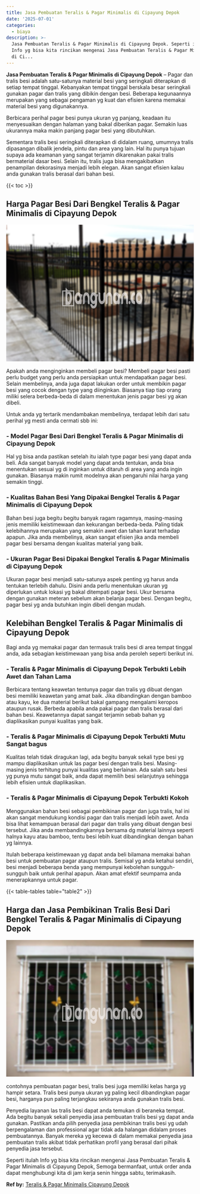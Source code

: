 ```yaml
---
title: Jasa Pembuatan Teralis & Pagar Minimalis di Cipayung Depok
date: '2025-07-01'
categories:
  - biaya
description: >-
  Jasa Pembuatan Teralis & Pagar Minimalis di Cipayung Depok. Seperti itulah
  Info yg bisa kita rincikan mengenai Jasa Pembuatan Teralis & Pagar Minimalis
  di Ci...
---
```


**Jasa Pembuatan Teralis & Pagar Minimalis di Cipayung Depok** – Pagar dan tralis besi adalah satu-satunya material besi yang seringkali diterapkan di setiap tempat tinggal. Kebanyakan tempat tinggal berskala besar seringkali gunakan pagar dan tralis yang dibikin dengan besi. Beberapa kegunaannya merupakan yang sebagai pengaman yg kuat dan efisien karena memakai material besi yang digunakannya.

Berbicara perihal pagar besi punya ukuran yg panjang, keadaan itu menyesuaikan dengan halaman yang bakal diberikan pagar. Semakin luas ukurannya maka makin panjang pagar besi yang dibutuhkan.

Sementara tralis besi seringkali diterapkan di didalam ruang, umumnya tralis dipasangan dibalik jendela, pintu dan area yang lain. Hal itu punya tujuan supaya ada keamanan yang sangat terjamin dikarenakan pakai tralis bermaterial dasar besi. Selain itu, tralis juga bisa mengakibatkan penampilan dekorasinya menjadi lebih elegan. Akan sangat efisien kalau anda gunakan tralis berasal dari bahan besi.

{{< toc >}}

## Harga Pagar Besi Dari Bengkel Teralis & Pagar Minimalis di Cipayung Depok

![Jasa Pembuatan Teralis & Pagar Minimalis di Cipayung Depok](/images/pagar-minimalis-murah-06.png)

Apakah anda menginginkan membeli pagar besi? Membeli pagar besi pasti perlu budget yang perlu anda persiapkan untuk mendapatkan pagar besi. Selain membelinya, anda juga dapat lakukan order untuk membikin pagar besi yang cocok dengan type yang diinginkan. Biasanya tiap tiap orang miliki selera berbeda-beda di dalam menentukan jenis pagar besi yg akan dibeli.

Untuk anda yg tertarik mendambakan membelinya, terdapat lebih dari satu perihal yg mesti anda cermati sbb ini:
### \- Model Pagar Besi Dari Bengkel Teralis & Pagar Minimalis di Cipayung Depok

Hal yg bisa anda pastikan setelah itu ialah type pagar besi yang dapat anda beli. Ada sangat banyak model yang dapat anda tentukan, anda bisa menentukan sesuai yg di inginkan untuk ditaruh di area yang anda ingin gunakan. Biasanya makin rumit modelnya akan pengaruhi nilai harga yang semakin tinggi.

### \- Kualitas Bahan Besi Yang Dipakai Bengkel Teralis & Pagar Minimalis di Cipayung Depok

Bahan besi juga begitu begitu banyak ragam ragamnya, masing-masing jenis memiliki keistimewaan dan kekurangan berbeda-beda. Paling tidak kelebihannya merupakan yang semakin awet dan tahan karat terhadap apapun. Jika anda membelinya, akan sangat efisien jika anda membeli pagar besi bersama dengan kualitas material yang baik.

### \- Ukuran Pagar Besi Dipakai Bengkel Teralis & Pagar Minimalis di Cipayung Depok

Ukuran pagar besi menjadi satu-satunya aspek penting yg harus anda tentukan terlebih dahulu. Disini anda perlu menentukan ukuran yg diperlukan untuk lokasi yg bakal ditempati pagar besi. Ukur bersama dengan gunakan meteran sebelum akan belanja pagar besi. Dengan begitu, pagar besi yg anda butuhkan ingin dibeli dengan mudah.

## Kelebihan Bengkel Teralis & Pagar Minimalis di Cipayung Depok

Bagi anda yg memakai pagar dan termasuk tralis besi di area tempat tinggal anda, ada sebagian keistimewaan yang bisa anda peroleh seperti berikut ini.

### \- Teralis & Pagar Minimalis di Cipayung Depok Terbukti Lebih Awet dan Tahan Lama

Berbicara tentang keawetan tentunya pagar dan tralis yg dibuat dengan besi memiliki keawetan yang amat baik. Jika dibandingkan dengan bamboo atau kayu, ke dua material berikut bakal gampang mengalami keropos ataupun rusak. Berbeda apabila anda pakai pagar dan tralis berasal dari bahan besi. Keawetannya dapat sangat terjamin sebab bahan yg diaplikasikan punyai kualitas yang baik.

### \- Teralis & Pagar Minimalis di Cipayung Depok Terbukti Mutu Sangat bagus

Kualitas telah tidak diragukan lagi, ada begitu banyak sekali type besi yg mampu diaplikasikan untuk las pagar besi dengan tralis besi. Masing-masing jenis terhitung punyai kualitas yang berlainan. Ada salah satu besi yg punya mutu sangat baik, anda dapat memilih besi selanjutnya sehingga lebih efisien untuk diaplikasikan.

### \- Teralis & Pagar Minimalis di Cipayung Depok Terbukti Kokoh

Menggunakan bahan besi sebagai pembikinan pagar dan juga tralis, hal ini akan sangat mendukung kondisi pagar dan tralis menjadi lebih awet. Anda bisa lihat kemampuan berasal dari pagar dan tralis yang dibuat dengan besi tersebut. Jika anda membandingkannya bersama dg material lainnya seperti halnya kayu atau bamboo, tentu besi lebih kuat dibandingkan dengan bahan yg lainnya.

Itulah beberapa keistimewaan yg dapat anda beli bilamana memakai bahan besi untuk pembuatan pagar ataupun tralis. Semisal yg anda ketahui sendiri, besi menjadi beberapa benda yang mempunyai kebolehan sungguh-sungguh baik untuk perihal apapun. Akan amat efektif seumpama anda menerapkannya untuk pagar.

{{< table-tables table="table2" >}}

## Harga dan Jasa Pembikinan Tralis Besi Dari Bengkel Teralis & Pagar Minimalis di Cipayung Depok

![Jasa Pembuatan Teralis & Pagar Minimalis di Cipayung Depok](/images/teralis-minimalis-murah-07.png)

contohnya pembuatan pagar besi, tralis besi juga memiliki kelas harga yg hampir setara. Tralis besi punya ukuran yg paling kecil dibandingkan pagar besi, harganya pun paling terjangkau sekiranya anda gunakan tralis besi.

Penyedia layanan las tralis besi dapat anda temukan di beraneka tempat. Ada begitu banyak sekali penyedia jasa pembuatan tralis besi yg dapat anda gunakan. Pastikan anda pilih penyedia jasa pembikinan tralis besi yg udah berpengalaman dan professional agar tidak ada halangan didalam proses pembuatannya. Banyak mereka yg kecewa di dalam memakai penyedia jasa pembuatan tralis akibat tidak perhatikan profil yang berasal dari pihak penyedia jasa tersebut.

Seperti itulah Info yg bisa kita rincikan mengenai Jasa Pembuatan Teralis & Pagar Minimalis di Cipayung Depok, Semoga bermanfaat, untuk order anda dapat menghubungi kita di jam kerja senin hingga sabtu, terimakasih.

**Ref by:** [Teralis & Pagar Minimalis Cipayung Depok](https://id.wikipedia.org/wiki/Teralis)
